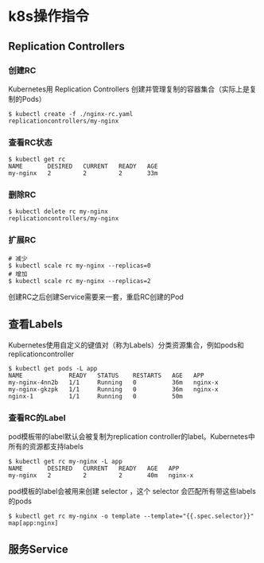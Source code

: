 # k8s操作指令

## Replication Controllers
### 创建RC
Kubernetes用 Replication Controllers 创建并管理复制的容器集合（实际上是复制的Pods）

```
$ kubectl create -f ./nginx-rc.yaml
replicationcontrollers/my-nginx
```

### 查看RC状态

```
$ kubectl get rc
NAME       DESIRED   CURRENT   READY   AGE
my-nginx   2         2         2       33m
```

### 删除RC

```
$ kubectl delete rc my-nginx
replicationcontrollers/my-nginx
```

### 扩展RC

```
# 减少
$ kubectl scale rc my-nginx --replicas=0
# 增加
$ kubectl scale rc my-nginx --replicas=2
```

创建RC之后创建Service需要来一套，重启RC创建的Pod

## 查看Labels
Kubernetes使用自定义的键值对（称为Labels）分类资源集合，例如pods和replicationcontroller

```
$ kubectl get pods -L app
NAME             READY   STATUS    RESTARTS   AGE   APP
my-nginx-4nn2b   1/1     Running   0          36m   nginx-x
my-nginx-gkzpk   1/1     Running   0          36m   nginx-x
nginx-1          1/1     Running   0          50m
```

### 查看RC的Label
pod模板带的label默认会被复制为replication controller的label。Kubernetes中所有的资源都支持labels

```
$ kubectl get rc my-nginx -L app
NAME       DESIRED   CURRENT   READY   AGE   APP
my-nginx   2         2         2       40m   nginx-x
```

pod模板的label会被用来创建 selector ，这个 selector 会匹配所有带这些labels的pods

```
$ kubectl get rc my-nginx -o template --template="{{.spec.selector}}"
map[app:nginx]
```

## 服务Service

